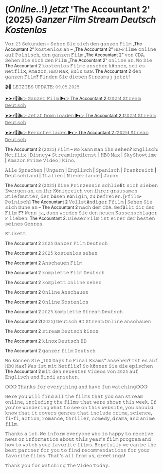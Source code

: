 # (𝘖𝘯𝘭𝘪𝘯𝘦..!) 𝘑𝘦𝘵𝘻𝘵 'The Accountant 2' (2025) 𝘎𝘢𝘯𝘻𝘦𝘳 𝘍𝘪𝘭𝘮 𝘚𝘵𝘳𝘦𝘢𝘮 𝘋𝘦𝘶𝘵𝘴𝘤𝘩 𝘒𝘰𝘴𝘵𝘦𝘯𝘭𝘰𝘴

𝚅𝚘𝚛 𝟸𝟹 𝚂𝚎𝚔𝚞𝚗𝚍𝚎𝚗 – 𝚂𝚎𝚑𝚎𝚗 𝚂𝚒𝚎 𝚜𝚒𝚌𝚑 𝚍𝚎𝚗 𝚐𝚊𝚗𝚣𝚎𝚗 𝙵𝚒𝚕𝚖 „The Accountant 2“ 𝚔𝚘𝚜𝚝𝚎𝚗𝚕𝚘𝚜 𝚊𝚗 – „The Accountant 2“ 𝙷𝙳-𝙵𝚒𝚕𝚖𝚎 𝚘𝚗𝚕𝚒𝚗𝚎 𝚊𝚞𝚏 𝙿𝚘𝚕𝚗𝚒𝚜𝚌𝚑, 𝚍𝚎𝚗 𝚐𝚊𝚗𝚣𝚎𝚗 𝙵𝚒𝚕𝚖 „The Accountant 2“ 𝚟𝚘𝚗 𝙲𝙳𝙰. 𝚂𝚎𝚑𝚎𝚗 𝚂𝚒𝚎 𝚜𝚒𝚌𝚑 𝚍𝚎𝚗 𝙵𝚒𝚕𝚖 „The Accountant 2“ 𝚘𝚗𝚕𝚒𝚗𝚎 𝚊𝚗. 𝚆𝚘 𝚂𝚒𝚎 The Accountant 2 𝚔𝚘𝚜𝚝𝚎𝚗𝚕𝚘𝚜 𝙵𝚒𝚕𝚖𝚎 𝚊𝚗𝚜𝚎𝚑𝚎𝚗 𝚔ö𝚗𝚗𝚎𝚗, 𝚜𝚎𝚒 𝚎𝚜 𝙽𝚎𝚝𝚏𝚕𝚒𝚡, 𝙰𝚖𝚊𝚣𝚘𝚗, 𝙷𝙱𝙾 𝙼𝚊𝚡, 𝙷𝚞𝚕𝚞 𝚞𝚜𝚠. The Accountant 2 𝚍𝚎𝚗 𝚐𝚊𝚗𝚣𝚎𝚗 𝙵𝚒𝚕𝚖? 𝙵𝚒𝚗𝚍𝚎𝚗 𝚂𝚒𝚎 𝚍𝚒𝚎𝚜𝚎𝚗 𝚂𝚝𝚛𝚎𝚊𝚖𝚞𝚓 𝚓𝚎𝚝𝚣𝚝!

🎬📆 𝙻𝙴𝚃𝚉𝚃𝙴𝚂 𝚄𝙿𝙳𝙰𝚃𝙴: 𝟶𝟿.𝟶𝟻.𝟸𝟶𝟸𝟻 

[➤➤⚡👀🎬👉 𝙶𝚊𝚗𝚣𝚎𝚛 𝙵𝚒𝚕𝚖 ▶️👉 The Accountant 2 (𝟸𝟶𝟸𝟻) 𝚂𝚝𝚛𝚎𝚊𝚖 𝙳𝚎𝚞𝚝𝚜𝚌𝚑](https://t.co/Rr8SsS8DJ5)

[➤➤⚡👀🎬👉 𝙹𝚎𝚝𝚣𝚝 𝙳𝚘𝚠𝚗𝚕𝚘𝚊𝚍𝚎𝚗 ▶️👉 The Accountant 2 (𝟸𝟶𝟸𝟻) 𝚂𝚝𝚛𝚎𝚊𝚖 𝙳𝚎𝚞𝚝𝚜𝚌𝚑](https://t.co/Rr8SsS8DJ5)

[➤➤⚡👀🎬👉 𝙷𝚎𝚛𝚞𝚗𝚝𝚎𝚛𝚕𝚊𝚍𝚎𝚗 ▶️👉 The Accountant 2 (𝟸𝟶𝟸𝟻) 𝚂𝚝𝚛𝚎𝚊𝚖 𝙳𝚎𝚞𝚝𝚜𝚌𝚑](https://t.co/Rr8SsS8DJ5)

The Accountant 2 (𝟸𝟶𝟸𝟻) 𝙵𝚒𝚕𝚖 – 𝚆𝚘 𝚔𝚊𝚗𝚗 𝚖𝚊𝚗 𝚒𝚑𝚗 𝚜𝚎𝚑𝚎𝚗? 𝙴𝚗𝚐𝚕𝚒𝚜𝚌𝚑: 𝙽𝚎𝚝𝚏𝚕𝚒𝚡 | 𝙳𝚒𝚜𝚗𝚎𝚢+ 𝚂𝚝𝚛𝚎𝚊𝚖𝚒𝚗𝚐𝚍𝚒𝚎𝚗𝚜𝚝 | 𝙷𝙱𝙾 𝙼𝚊𝚡 | 𝚂𝚔𝚢𝚂𝚑𝚘𝚠𝚝𝚒𝚖𝚎 | 𝙰𝚖𝚊𝚣𝚘𝚗 𝙿𝚛𝚒𝚖𝚎 𝚅𝚒𝚍𝚎𝚘 | 𝙺𝚒𝚗𝚘.

𝙰𝚕𝚕𝚎 𝚂𝚙𝚛𝚊𝚌𝚑𝚎𝚗 | 𝚄𝚗𝚐𝚊𝚛𝚗 | 𝙴𝚗𝚐𝚕𝚒𝚜𝚌𝚑 | 𝚂𝚙𝚊𝚗𝚒𝚜𝚌𝚑 | 𝙵𝚛𝚊𝚗𝚔𝚛𝚎𝚒𝚌𝚑 | 𝙳𝚎𝚞𝚝𝚜𝚌𝚑𝚕𝚊𝚗𝚍 | 𝙸𝚝𝚊𝚕𝚒𝚎𝚗 | 𝙽𝚒𝚎𝚍𝚎𝚛𝚕𝚊𝚗𝚍𝚎 | 𝙹𝚊𝚙𝚊𝚗

The Accountant 2 (𝟸𝟶𝟸𝟻) 𝙴𝚒𝚗𝚎 𝙿𝚛𝚒𝚗𝚣𝚎𝚜𝚜𝚒𝚗 𝚜𝚌𝚑𝚕𝚒𝚎ß𝚝 𝚜𝚒𝚌𝚑 𝚜𝚒𝚎𝚋𝚎𝚗 𝚉𝚠𝚎𝚛𝚐𝚎𝚗 𝚊𝚗, 𝚞𝚖 𝚒𝚑𝚛 𝙺ö𝚗𝚒𝚐𝚛𝚎𝚒𝚌𝚑 𝚟𝚘𝚗 𝚒𝚑𝚛𝚎𝚛 𝚐𝚛𝚊𝚞𝚜𝚊𝚖𝚎𝚗 𝚂𝚝𝚒𝚎𝚏𝚖𝚞𝚝𝚝𝚎𝚛, 𝚍𝚎𝚛 𝚋ö𝚜𝚎𝚗 𝙺ö𝚗𝚒𝚐𝚒𝚗, 𝚣𝚞 𝚋𝚎𝚏𝚛𝚎𝚒𝚎𝚗. [𝙵𝚏𝚒𝚕𝚖-𝙿𝚘𝚕𝚗𝚒𝚜𝚌𝚑] The Accountant 2 𝚅𝚘𝚕𝚕𝚜𝚝ä𝚗𝚍𝚒𝚐𝚎𝚛 𝙵𝚏𝚒𝚕𝚖 | 𝚂𝚎𝚑𝚎𝚗 𝚂𝚒𝚎 𝚜𝚒𝚌𝚑 𝙳𝚞𝚗𝚎 𝚊𝚗 – The Accountant 2 𝚗𝚊𝚌𝚑 𝚍𝚎𝚖 𝙲𝙳𝙰. 𝙶𝚎𝚏ä𝚕𝚕𝚝 𝚍𝚒𝚛 𝚍𝚎𝚛 𝙵𝚒𝚕𝚖 𝙵? 𝚆𝚎𝚗𝚗 𝚓𝚊, 𝚍𝚊𝚗𝚗 𝚠𝚎𝚛𝚍𝚎𝚗 𝚂𝚒𝚎 𝚍𝚎𝚗 𝚗𝚎𝚞𝚎𝚗 𝙺𝚊𝚜𝚜𝚎𝚗𝚜𝚌𝚑𝚕𝚊𝚐𝚎𝚛 𝙵 𝚕𝚒𝚎𝚋𝚎𝚗: The Accountant 2. 𝙳𝚒𝚎𝚜𝚎𝚛 𝙵𝚒𝚕𝚖 𝚒𝚜𝚝 𝚎𝚒𝚗𝚎𝚛 𝚍𝚎𝚛 𝚋𝚎𝚜𝚝𝚎𝚗 𝚜𝚎𝚒𝚗𝚎𝚜 𝙶𝚎𝚗𝚛𝚎𝚜.

𝙴𝚝𝚒𝚔𝚎𝚝𝚝

The Accountant 2 𝟸𝟶𝟸𝟻 𝙶𝚊𝚗𝚣𝚎𝚛 𝙵𝚒𝚕𝚖 𝙳𝚎𝚞𝚝𝚜𝚌𝚑

The Accountant 2 𝟸𝟶𝟸𝟻 𝚔𝚘𝚜𝚝𝚎𝚗𝚕𝚘𝚜 𝚜𝚎𝚑𝚎𝚗

The Accountant 2 𝙰𝚗𝚜𝚌𝚑𝚊𝚞𝚎𝚗 𝙵𝚒𝚕𝚖

The Accountant 2 𝚔𝚘𝚖𝚙𝚕𝚎𝚝𝚝𝚎 𝙵𝚒𝚕𝚖 𝙳𝚎𝚞𝚝𝚜𝚌𝚑

The Accountant 2 𝚔𝚘𝚖𝚙𝚕𝚎𝚝𝚝 𝚘𝚗𝚕𝚒𝚗𝚎 𝚜𝚎𝚑𝚎𝚗

The Accountant 2 𝙾𝚗𝚕𝚒𝚗𝚎 𝙰𝚗𝚜𝚌𝚑𝚊𝚞𝚎𝚗

The Accountant 2 𝙾𝚗𝚕𝚒𝚗𝚎 𝙺𝚘𝚜𝚝𝚎𝚗𝚕𝚘𝚜

The Accountant 2 𝟸𝟶𝟸𝟻 𝚔𝚘𝚖𝚙𝚕𝚎𝚝𝚝𝚎 𝚂𝚝𝚛𝚎𝚊𝚖 𝙳𝚎𝚞𝚝𝚜𝚌𝚑

The Accountant 2(𝟸𝟶𝟸𝟻) 𝙳𝚎𝚞𝚝𝚜𝚌𝚑 𝙷𝙳 𝚂𝚝𝚛𝚎𝚊𝚖 𝙾𝚗𝚕𝚒𝚗𝚎 𝚊𝚗𝚜𝚌𝚑𝚊𝚞𝚎𝚗

The Accountant 2 𝚜𝚝𝚛𝚎𝚊𝚖 𝙳𝚎𝚞𝚝𝚜𝚌𝚑 𝚔𝚒𝚗𝚘𝚡

The Accountant 2 𝚔𝚒𝚗𝚘𝚡 𝙳𝚎𝚞𝚝𝚜𝚌𝚑 𝙷𝙳

The Accountant 2 𝚐𝚊𝚗𝚣𝚎𝚛 𝚏𝚒𝚕𝚖 𝙳𝚎𝚞𝚝𝚜𝚌𝚑


𝚆𝚘 𝚔ö𝚗𝚗𝚎𝚗 𝚂𝚒𝚎 „𝟷𝟶𝟶 𝙳𝚊𝚢𝚜 𝚝𝚘 𝙵𝚒𝚗𝚊𝚕 𝙴𝚡𝚊𝚖𝚜“ 𝚊𝚗𝚜𝚎𝚑𝚎𝚗? 𝙸𝚜𝚝 𝚎𝚜 𝚊𝚞𝚏 𝙷𝙱𝙾 𝙼𝚊𝚡? 𝚆𝚊𝚜 𝚒𝚜𝚝 𝚖𝚒𝚝 𝙽𝚎𝚝𝚏𝚕𝚒𝚡? 𝚂𝚘 𝚔ö𝚗𝚗𝚎𝚗 𝚂𝚒𝚎 𝚍𝚒𝚎 𝚎𝚙𝚒𝚜𝚌𝚑𝚎𝚗 The Accountant 2 𝚖𝚒𝚝 𝚍𝚎𝚗 𝚗𝚎𝚞𝚎𝚜𝚝𝚎𝚗 𝚅𝚒𝚍𝚎𝚘𝚜 𝚟𝚘𝚗 𝟸𝟶𝟸𝟻 𝚊𝚞𝚏 𝙴𝚗𝚐𝚕𝚒𝚜𝚌𝚑 𝚞𝚗𝚍 𝙷𝚒𝚗𝚍𝚒 𝚊𝚗𝚜𝚎𝚑𝚎𝚗.

❍❍❍ 𝚃𝚑𝚊𝚗𝚔𝚜 𝚏𝚘𝚛 𝚎𝚟𝚎𝚛𝚢𝚝𝚑𝚒𝚗𝚐 𝚊𝚗𝚍 𝚑𝚊𝚟𝚎 𝚏𝚞𝚗 𝚠𝚊𝚝𝚌𝚑𝚒𝚗𝚐❍❍❍

𝙷𝚎𝚛𝚎 𝚢𝚘𝚞 𝚠𝚒𝚕𝚕 𝚏𝚒𝚗𝚍 𝚊𝚕𝚕 𝚝𝚑𝚎 𝚏𝚒𝚕𝚖𝚜 𝚝𝚑𝚊𝚝 𝚢𝚘𝚞 𝚌𝚊𝚗 𝚜𝚝𝚛𝚎𝚊𝚖 𝚘𝚗𝚕𝚒𝚗𝚎, 𝚒𝚗𝚌𝚕𝚞𝚍𝚒𝚗𝚐 𝚝𝚑𝚎 𝚏𝚒𝚕𝚖𝚜 𝚝𝚑𝚊𝚝 𝚠𝚎𝚛𝚎 𝚜𝚑𝚘𝚠𝚗 𝚝𝚑𝚒𝚜 𝚠𝚎𝚎𝚔. 𝙸𝚏 𝚢𝚘𝚞’𝚛𝚎 𝚠𝚘𝚗𝚍𝚎𝚛𝚒𝚗𝚐 𝚠𝚑𝚊𝚝 𝚝𝚘 𝚜𝚎𝚎 𝚘𝚗 𝚝𝚑𝚒𝚜 𝚠𝚎𝚋𝚜𝚒𝚝𝚎, 𝚢𝚘𝚞 𝚜𝚑𝚘𝚞𝚕𝚍 𝚔𝚗𝚘𝚠 𝚝𝚑𝚊𝚝 𝚒𝚝 𝚌𝚘𝚟𝚎𝚛𝚜 𝚐𝚎𝚗𝚛𝚎𝚜 𝚝𝚑𝚊𝚝 𝚒𝚗𝚌𝚕𝚞𝚍𝚎 𝚌𝚛𝚒𝚖𝚎, 𝚜𝚌𝚒𝚎𝚗𝚌𝚎, 𝚏𝚒-𝚏𝚒, 𝚊𝚌𝚝𝚒𝚘𝚗, 𝚛𝚘𝚖𝚊𝚗𝚌𝚎, 𝚝𝚑𝚛𝚒𝚕𝚕𝚎𝚛, 𝚌𝚘𝚖𝚎𝚍𝚢, 𝚍𝚛𝚊𝚖𝚊, 𝚊𝚗𝚍 𝚊𝚗𝚒𝚖𝚎 𝚏𝚒𝚕𝚖.

𝚃𝚑𝚊𝚗𝚔𝚜 𝚊 𝚕𝚘𝚝. 𝚆𝚎 𝚒𝚗𝚏𝚘𝚛𝚖 𝚎𝚟𝚎𝚛𝚢𝚘𝚗𝚎 𝚠𝚑𝚘 𝚒𝚜 𝚑𝚊𝚙𝚙𝚢 𝚝𝚘 𝚛𝚎𝚌𝚎𝚒𝚟𝚎 𝚗𝚎𝚠𝚜 𝚘𝚛 𝚒𝚗𝚏𝚘𝚛𝚖𝚊𝚝𝚒𝚘𝚗 𝚊𝚋𝚘𝚞𝚝 𝚝𝚑𝚒𝚜 𝚢𝚎𝚊𝚛’𝚜 𝚏𝚒𝚕𝚖 𝚙𝚛𝚘𝚐𝚛𝚊𝚖 𝚊𝚗𝚍 𝚑𝚘𝚠 𝚝𝚘 𝚠𝚊𝚝𝚌𝚑 𝚢𝚘𝚞𝚛 𝚏𝚊𝚟𝚘𝚛𝚒𝚝𝚎 𝚏𝚒𝚕𝚖𝚜. 𝙷𝚘𝚙𝚎𝚏𝚞𝚕𝚕𝚢 𝚠𝚎 𝚌𝚊𝚗 𝚋𝚎 𝚝𝚑𝚎 𝚋𝚎𝚜𝚝 𝚙𝚊𝚛𝚝𝚗𝚎𝚛 𝚏𝚘𝚛 𝚢𝚘𝚞 𝚝𝚘 𝚏𝚒𝚗𝚍 𝚛𝚎𝚌𝚘𝚖𝚖𝚎𝚗𝚍𝚊𝚝𝚒𝚘𝚗𝚜 𝚏𝚘𝚛 𝚢𝚘𝚞𝚛 𝚏𝚊𝚟𝚘𝚛𝚒𝚝𝚎 𝚏𝚒𝚕𝚖𝚜. 𝚃𝚑𝚊𝚝’𝚜 𝚊𝚕𝚕 𝚏𝚛𝚘𝚖 𝚞𝚜, 𝚐𝚛𝚎𝚎𝚝𝚒𝚗𝚐𝚜!

𝚃𝚑𝚊𝚗𝚔 𝚢𝚘𝚞 𝚏𝚘𝚛 𝚠𝚊𝚝𝚌𝚑𝚒𝚗𝚐 𝚃𝚑𝚎 𝚅𝚒𝚍𝚎𝚘 𝚃𝚘𝚍𝚊𝚢.
